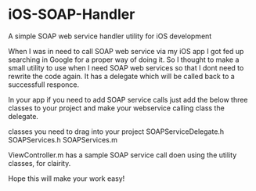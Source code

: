 iOS-SOAP-Handler
================

A simple SOAP web service handler utility for iOS development

When I was in need to call SOAP web service via my iOS app I got fed up searching in Google for a proper way of doing it.
So I thought to make a small utility to use when I need SOAP web services so that I dont need to rewrite the code again.
It has a delegate which will be called back to a successfull responce.

In your app if you need to add SOAP service calls just add the below three classes to your project and make your webservice calling class the delegate.

classes you need to drag into your project
SOAPServiceDelegate.h
SOAPServices.h
SOAPServices.m

ViewController.m has a sample SOAP service call doen using the utility classes, for clairity.

Hope this will make your work easy!

